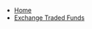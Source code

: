 - [Home](https://raghavramesh.github.io/mooc-notes)
- [Exchange Traded Funds](https://raghavramesh.github.io/mooc-notes/Finance/ExchangeTradedFunds.html)